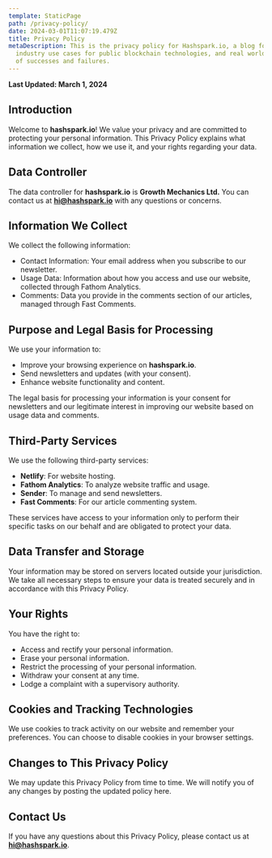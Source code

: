 ```yaml
---
template: StaticPage
path: /privacy-policy/
date: 2024-03-01T11:07:19.479Z
title: Privacy Policy
metaDescription: This is the privacy policy for Hashspark.io, a blog focused on
  industry use cases for public blockchain technologies, and real world examples
  of successes and failures.
---
```

**Last Updated: March 1, 2024**

## Introduction

Welcome to **hashspark.io**! We value your privacy and are committed to protecting your personal information. This Privacy Policy explains what information we collect, how we use it, and your rights regarding your data.

## Data Controller

The data controller for **hashspark.io** is **Growth Mechanics Ltd.** You can contact us at **hi@hashspark.io** with any questions or concerns.

## Information We Collect

We collect the following information:

* Contact Information: Your email address when you subscribe to our newsletter.
* Usage Data: Information about how you access and use our website, collected through Fathom Analytics.
* Comments: Data you provide in the comments section of our articles, managed through Fast Comments.

## Purpose and Legal Basis for Processing

We use your information to:

* Improve your browsing experience on **hashspark.io**.
* Send newsletters and updates (with your consent).
* Enhance website functionality and content.

The legal basis for processing your information is your consent for newsletters and our legitimate interest in improving our website based on usage data and comments.

## Third-Party Services

We use the following third-party services:

* **Netlify**: For website hosting.
* **Fathom Analytics**: To analyze website traffic and usage.
* **Sender**: To manage and send newsletters.
* **Fast Comments**: For our article commenting system.

These services have access to your information only to perform their specific tasks on our behalf and are obligated to protect your data.

## Data Transfer and Storage

Your information may be stored on servers located outside your jurisdiction. We take all necessary steps to ensure your data is treated securely and in accordance with this Privacy Policy.

## Your Rights

You have the right to:

* Access and rectify your personal information.
* Erase your personal information.
* Restrict the processing of your personal information.
* Withdraw your consent at any time.
* Lodge a complaint with a supervisory authority.

## Cookies and Tracking Technologies

We use cookies to track activity on our website and remember your preferences. You can choose to disable cookies in your browser settings.

## Changes to This Privacy Policy

We may update this Privacy Policy from time to time. We will notify you of any changes by posting the updated policy here.

## Contact Us

If you have any questions about this Privacy Policy, please contact us at **hi@hashspark.io**.